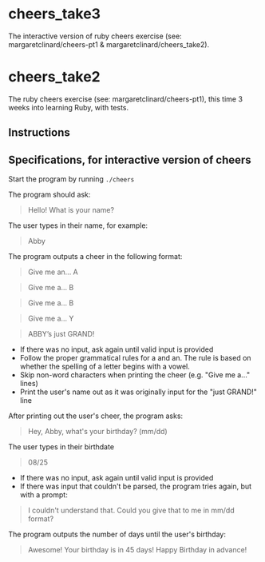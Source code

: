 # cheers_take3
The interactive version of ruby cheers exercise (see: margaretclinard/cheers-pt1 &amp; margaretclinard/cheers_take2).

# cheers_take2
The ruby cheers exercise (see: margaretclinard/cheers-pt1), this time 3 weeks into learning Ruby, with tests.

## Instructions

## Specifications, for interactive version of cheers

Start the program by running `./cheers`

The program should ask:

> Hello! What is your name?

The user types in their name, for example:

> Abby

The program outputs a cheer in the following format:

> Give me an... A

> Give me a... B

> Give me a... B

> Give me a... Y

> ABBY’s just GRAND!

* If there was no input, ask again until valid input is provided
* Follow the proper grammatical rules for a and an. The rule is based on whether the spelling of a letter begins with a vowel.
* Skip non-word characters when printing the cheer (e.g. "Give me a..." lines)
* Print the user's name out as it was originally input for the "just GRAND!" line

After printing out the user's cheer, the program asks:

> Hey, Abby, what's your birthday? (mm/dd)

The user types in their birthdate

> 08/25

* If there was no input, ask again until valid input is provided
* If there was input that couldn't be parsed, the program tries
  again, but with a prompt:

> I couldn't understand that. Could you give that to me in mm/dd format?

The program outputs the number of days until the user's birthday:

> Awesome!  Your birthday is in 45 days! Happy Birthday in advance!